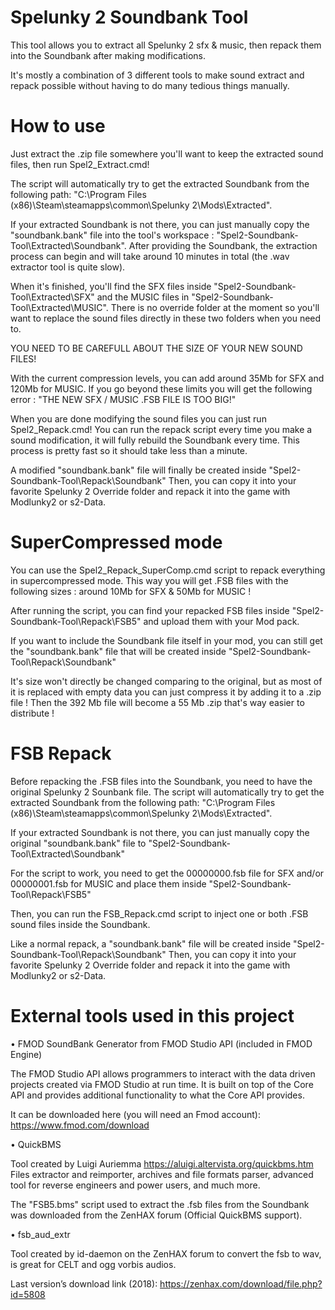 # Spelunky 2 Soundbank Tool

This tool allows you to extract all Spelunky 2 sfx & music, then repack them into the Soundbank after making modifications.

It's mostly a combination of 3 different tools to make sound extract and repack possible without having to do many tedious things manually.

# How to use

Just extract the .zip file somewhere you'll want to keep the extracted sound files, then run Spel2_Extract.cmd!

The script will automatically try to get the extracted Soundbank from the following path:
"C:\Program Files (x86)\Steam\steamapps\common\Spelunky 2\Mods\Extracted\".

If your extracted Soundbank is not there, you can just manually copy the "soundbank.bank" file into the tool's workspace : "Spel2-Soundbank-Tool\Extracted\Soundbank\". 
After providing the Soundbank, the extraction process can begin and will take around 10 minutes in total (the .wav extractor tool is quite slow).

When it's finished, you'll find the SFX files inside "Spel2-Soundbank-Tool\Extracted\SFX\" and the MUSIC files in "Spel2-Soundbank-Tool\Extracted\MUSIC\". 
There is no override folder at the moment so you'll want to replace the sound files directly in these two folders when you need to.

YOU NEED TO BE CAREFULL ABOUT THE SIZE OF YOUR NEW SOUND FILES!

With the current compression levels, you can add around 35Mb for SFX and 120Mb for MUSIC. 
If you go beyond these limits you will get the following error : "THE NEW SFX / MUSIC .FSB FILE IS TOO BIG!"

When you are done modifying the sound files you can just run Spel2_Repack.cmd! You can run the repack script every time you make a sound modification, it will fully rebuild the Soundbank every time. This process is pretty fast so it should take less than a minute.

A modified "soundbank.bank" file will finally be created inside "Spel2-Soundbank-Tool\Repack\Soundbank\"
Then, you can copy it into your favorite Spelunky 2 Override folder and repack it into the game with Modlunky2 or s2-Data.

# SuperCompressed mode

You can use the Spel2_Repack_SuperComp.cmd script to repack everything in supercompressed mode.
This way you will get .FSB files with the following sizes : around 10Mb for SFX & 50Mb for MUSIC !

After running the script, you can find your repacked FSB files inside "Spel2-Soundbank-Tool\Repack\FSB5" and upload them with your Mod pack.

If you want to include the Soundbank file itself in your mod, you can still get the "soundbank.bank" file that will be created inside "Spel2-Soundbank-Tool\Repack\Soundbank\"

It's size won't directly be changed comparing to the original, but as most of it is replaced with empty data you can just compress it by adding it to a .zip file !
Then the 392 Mb file will become a 55 Mb .zip that's way easier to distribute !

# FSB Repack

Before repacking the .FSB files into the Soundbank, you need to have the original Spelunky 2 Sounbank file.
The script will automatically try to get the extracted Soundbank from the following path:
"C:\Program Files (x86)\Steam\steamapps\common\Spelunky 2\Mods\Extracted\".

If your extracted Soundbank is not there, you can just manually copy the original "soundbank.bank" file to "Spel2-Soundbank-Tool\Extracted\Soundbank\"

For the script to work, you need to get the 00000000.fsb file for SFX and/or 00000001.fsb for MUSIC and place them inside "Spel2-Soundbank-Tool\Repack\FSB5"

Then, you can run the FSB_Repack.cmd script to inject one or both .FSB sound files inside the Soundbank.

Like a normal repack, a "soundbank.bank" file will be created inside "Spel2-Soundbank-Tool\Repack\Soundbank\"
Then, you can copy it into your favorite Spelunky 2 Override folder and repack it into the game with Modlunky2 or s2-Data.

# External tools used in this project

•	FMOD SoundBank Generator from FMOD Studio API (included in FMOD Engine)

The FMOD Studio API allows programmers to interact with the data driven projects created via FMOD Studio at run time. It is built on top of the Core API and provides additional functionality to what the Core API provides.

It can be downloaded here (you will need an Fmod account): https://www.fmod.com/download

•	QuickBMS

Tool created by Luigi Auriemma https://aluigi.altervista.org/quickbms.htm
Files extractor and reimporter, archives and file formats parser, advanced tool for reverse engineers and power users, and much more.

The "FSB5.bms" script used to extract the .fsb files from the Soundbank was downloaded from the ZenHAX forum (Official QuickBMS support).

•	fsb_aud_extr

Tool created by id-daemon on the ZenHAX forum to convert the fsb to wav, is great for CELT and ogg vorbis audios.

Last version’s download link (2018): https://zenhax.com/download/file.php?id=5808
